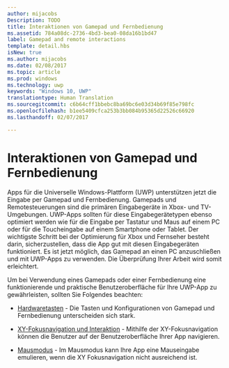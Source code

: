 ```yaml
---
author: mijacobs
Description: TODO
title: Interaktionen von Gamepad und Fernbedienung
ms.assetid: 784a08dc-2736-4bd3-bea0-08da16b1bd47
label: Gamepad and remote interactions
template: detail.hbs
isNew: true
ms.author: mijacobs
ms.date: 02/08/2017
ms.topic: article
ms.prod: windows
ms.technology: uwp
keywords: "Windows 10, UWP"
translationtype: Human Translation
ms.sourcegitcommit: c6b64cff1bbebc8ba69bc6e03d34b69f85e798fc
ms.openlocfilehash: b1ee5409cfca253b3bb084b95365d22526c66920
ms.lasthandoff: 02/07/2017

---
```


# <a name="gamepad-and-remote-control-interactions"></a>Interaktionen von Gamepad und Fernbedienung

Apps für die Universelle Windows-Plattform (UWP) unterstützen jetzt die Eingabe per Gamepad und Fernbedienung. Gamepads und Remotesteuerungen sind die primären Eingabegeräte in Xbox- und TV-Umgebungen. UWP-Apps sollten für diese Eingabegerätetypen ebenso optimiert werden wie für die Eingabe per Tastatur und Maus auf einem PC oder für die Toucheingabe auf einem Smartphone oder Tablet. Der wichtigste Schritt bei der Optimierung für Xbox und Fernseher besteht darin, sicherzustellen, dass die App gut mit diesen Eingabegeräten funktioniert.
Es ist jetzt möglich, das Gamepad an einen PC anzuschließen und mit UWP-Apps zu verwenden. Die Überprüfung Ihrer Arbeit wird somit erleichtert.

Um bei Verwendung eines Gamepads oder einer Fernbedienung eine funktionierende und praktische Benutzeroberfläche für Ihre UWP-App zu gewährleisten, sollten Sie Folgendes beachten:

* [Hardwaretasten](designing-for-tv.md#hardware-buttons) -
Die Tasten und Konfigurationen von Gamepad und Fernbedienung unterscheiden sich stark.

* [XY-Fokusnavigation und Interaktion](designing-for-tv.md#xy-focus-navigation-and-interaction) -
Mithilfe der XY-Fokusnavigation können die Benutzer auf der Benutzeroberfläche Ihrer App navigieren.

* [Mausmodus](designing-for-tv.md#mouse-mode) -
Im Mausmodus kann Ihre App eine Mauseingabe emulieren, wenn die XY Fokusnavigation nicht ausreichend ist.

